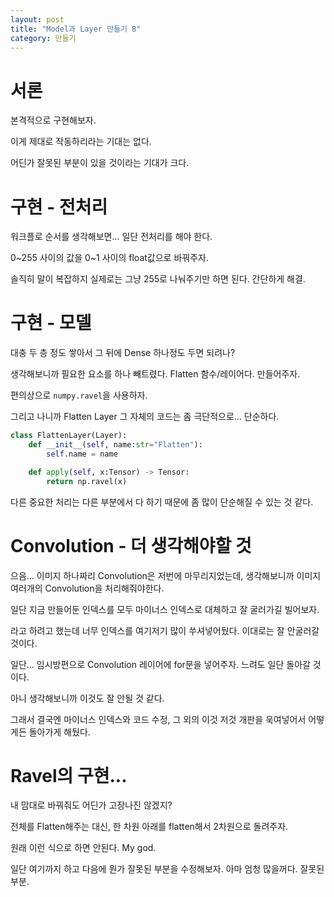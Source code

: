 ```yaml
---
layout: post
title: "Model과 Layer 만들기 8"
category: 만들기
---
```


# 서론

본격적으로 구현해보자.

이게 제대로 작동하리라는 기대는 없다.

어딘가 잘못된 부분이 있을 것이라는 기대가 크다.

# 구현 - 전처리

워크플로 순서를 생각해보면... 일단 전처리를 해야 한다.

0~255 사이의 값을 0~1 사이의 float값으로 바꿔주자.

솔직히 말이 복잡하지 실제로는 그냥 255로 나눠주기만 하면 된다. 간단하게 해결.

# 구현 - 모델

대충 두 층 정도 쌓아서 그 뒤에 Dense 하나정도 두면 되려나?

생각해보니까 필요한 요소를 하나 빼트렸다. Flatten 함수/레이어다. 만들어주자.

편의상으로 `numpy.ravel`을 사용하자.

그리고 나니까 Flatten Layer 그 자체의 코드는 좀 극단적으로... 단순하다.

```python
class FlattenLayer(Layer):
    def __init__(self, name:str="Flatten"):
        self.name = name

    def apply(self, x:Tensor) -> Tensor:
        return np.ravel(x)
```

다른 중요한 처리는 다른 부분에서 다 하기 때문에 좀 많이 단순해질 수 있는 것 같다.

# Convolution - 더 생각해야할 것

으음... 이미지 하나짜리 Convolution은 저번에 마무리지었는데, 생각해보니까 이미지 여러개의 Convolution을 처리해줘야한다.

일단 지금 만들어둔 인덱스를 모두 마이너스 인덱스로 대체하고 잘 굴러가길 빌어보자.

라고 하려고 했는데 너무 인덱스를 여기저기 많이 쑤셔넣어뒀다. 이대로는 잘 안굴러갈 것이다.

일단... 임시방편으로 Convolution 레이어에 for문을 넣어주자. 느려도 일단 돌아갈 것이다.

아니 생각해보니까 이것도 잘 안될 것 같다.

그래서 결국엔 마이너스 인덱스와 코드 수정, 그 외의 이것 저것 개판을 욱여넣어서 어떻게든 돌아가게 해뒀다.

# Ravel의 구현...

내 맘대로 바꿔줘도 어딘가 고장나진 않겠지?

전체를 Flatten해주는 대신, 한 차원 아래를 flatten해서 2차원으로 돌려주자.

원래 이런 식으로 하면 안된다. My god.

일단 여기까지 하고 다음에 뭔가 잘못된 부분을 수정해보자. 아마 엄청 많을꺼다. 잘못된 부분.
